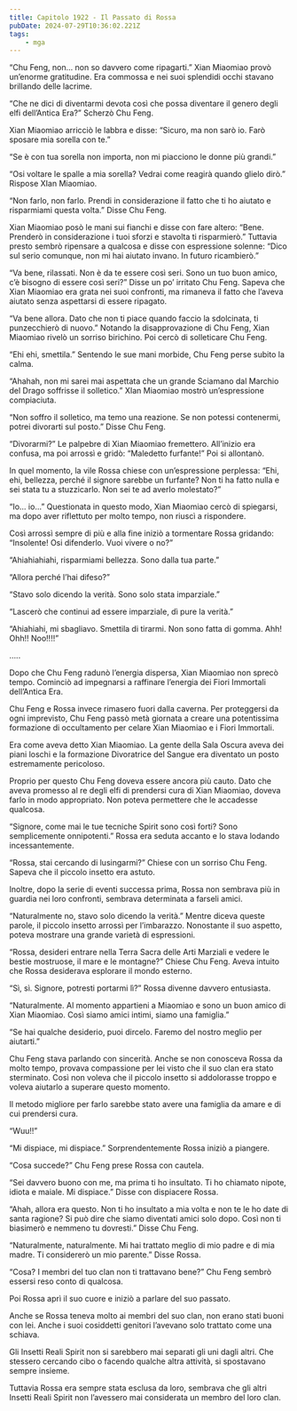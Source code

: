 ```yaml
---
title: Capitolo 1922 - Il Passato di Rossa
pubDate: 2024-07-29T10:36:02.221Z
tags:
    - mga
---
```


“Chu Feng, non… non so davvero come ripagarti.” Xian Miaomiao provò un’enorme gratitudine. Era commossa e nei suoi splendidi occhi stavano brillando delle lacrime.

“Che ne dici di diventarmi devota così che possa diventare il genero degli elfi dell’Antica Era?” Scherzò Chu Feng.

Xian Miaomiao arricciò le labbra e disse: “Sicuro, ma non sarò io. Farò sposare mia sorella con te.”

“Se è con tua sorella non importa, non mi piacciono le donne più grandi.”

“Osi voltare le spalle a mia sorella? Vedrai come reagirà quando glielo dirò.” Rispose XIan Miaomiao.

“Non farlo, non farlo. Prendi in considerazione il fatto che ti ho aiutato e risparmiami questa volta.” Disse Chu Feng.

Xian Miaomiao posò le mani sui fianchi e disse con fare altero: “Bene. Prenderò in considerazione i tuoi sforzi e stavolta ti risparmierò.” Tuttavia presto sembrò ripensare a qualcosa e disse con espressione solenne: “Dico sul serio comunque, non mi hai aiutato invano. In futuro ricambierò.”

“Va bene, rilassati. Non è da te essere così seri. Sono un tuo buon amico, c’è bisogno di essere così seri?” Disse un po’ irritato Chu Feng. Sapeva che Xian Miaomiao era grata nei suoi confronti, ma rimaneva il fatto che l’aveva aiutato senza aspettarsi di essere ripagato.

“Va bene allora. Dato che non ti piace quando faccio la sdolcinata, ti punzecchierò di nuovo.” Notando la disapprovazione di Chu Feng, Xian Miaomiao rivelò un sorriso birichino. Poi cercò di solleticare Chu Feng.

“Ehi ehi, smettila.” Sentendo le sue mani morbide, Chu Feng perse subito la calma.

“Ahahah, non mi sarei mai aspettata che un grande Sciamano dal Marchio del Drago soffrisse il solletico.” XIan Miaomiao mostrò un’espressione compiaciuta.

“Non soffro il solletico, ma temo una reazione. Se non potessi contenermi, potrei divorarti sul posto.” Disse Chu Feng.

“Divorarmi?” Le palpebre di Xian Miaomiao fremettero. All’inizio era confusa, ma poi arrossì e gridò: “Maledetto furfante!” Poi si allontanò.

In quel momento, la vile Rossa chiese con un’espressione perplessa: “Ehi, ehi, bellezza, perché il signore sarebbe un furfante? Non ti ha fatto nulla e sei stata tu a stuzzicarlo. Non sei te ad averlo molestato?”

“Io… io…” Questionata in questo modo, Xian Miaomiao cercò di spiegarsi, ma dopo aver riflettuto per molto tempo, non riuscì a rispondere.

Così arrossì sempre di più e alla fine iniziò a tormentare Rossa gridando: “Insolente! Osi difenderlo. Vuoi vivere o no?”

“Ahiahiahiahi, risparmiami bellezza. Sono dalla tua parte.”

“Allora perché l’hai difeso?”

“Stavo solo dicendo la verità. Sono solo stata imparziale.”

“Lascerò che continui ad essere imparziale, dì pure la verità.”

“Ahiahiahi, mi sbagliavo. Smettila di tirarmi. Non sono fatta di gomma. Ahh! Ohh!! Noo!!!!”

…..

Dopo che Chu Feng radunò l’energia dispersa, Xian Miaomiao non sprecò tempo. Cominciò ad impegnarsi a raffinare l’energia dei Fiori Immortali dell’Antica Era.

Chu Feng e Rossa invece rimasero fuori dalla caverna. Per proteggersi da ogni imprevisto, Chu Feng passò metà giornata a creare una potentissima formazione di occultamento per celare Xian Miaomiao e i Fiori Immortali.

Era come aveva detto Xian Miaomiao. La gente della Sala Oscura aveva dei piani loschi e la formazione Divoratrice del Sangue era diventato un posto estremamente pericoloso.

Proprio per questo Chu Feng doveva essere ancora più cauto. Dato che aveva promesso al re degli elfi di prendersi cura di Xian Miaomiao, doveva farlo in modo appropriato. Non poteva permettere che le accadesse qualcosa.

“Signore, come mai le tue tecniche Spirit sono così forti? Sono semplicemente onnipotenti.” Rossa era seduta accanto e lo stava lodando incessantemente.

“Rossa, stai cercando di lusingarmi?” Chiese con un sorriso Chu Feng. Sapeva che il piccolo insetto era astuto.

Inoltre, dopo la serie di eventi successa prima, Rossa non sembrava più in guardia nei loro confronti, sembrava determinata a farseli amici.

“Naturalmente no, stavo solo dicendo la verità.” Mentre diceva queste parole, il piccolo insetto arrossì per l’imbarazzo. Nonostante il suo aspetto, poteva mostrare una grande varietà di espressioni.

“Rossa, desideri entrare nella Terra Sacra delle Arti Marziali e vedere le bestie mostruose, il mare e le montagne?” Chiese Chu Feng. Aveva intuito che Rossa desiderava esplorare il mondo esterno.

“Sì, sì. Signore, potresti portarmi lì?” Rossa divenne davvero entusiasta.

“Naturalmente. Al momento appartieni a Miaomiao e sono un buon amico di Xian Miaomiao. Così siamo amici intimi, siamo una famiglia.”

“Se hai qualche desiderio, puoi dircelo. Faremo del nostro meglio per aiutarti.”

Chu Feng stava parlando con sincerità. Anche se non conosceva Rossa da molto tempo, provava compassione per lei visto che il suo clan era stato sterminato. Così non voleva che il piccolo insetto si addolorasse troppo e voleva aiutarlo a superare questo momento.

Il metodo migliore per farlo sarebbe stato avere una famiglia da amare e di cui prendersi cura.

“Wuu!!”

“Mi dispiace, mi dispiace.” Sorprendentemente Rossa iniziò a piangere.

“Cosa succede?” Chu Feng prese Rossa con cautela.

“Sei davvero buono con me, ma prima ti ho insultato. Ti ho chiamato nipote, idiota e maiale. Mi dispiace.” Disse con dispiacere Rossa.

“Ahah, allora era questo. Non ti ho insultato a mia volta e non te le ho date di santa ragione? Si può dire che siamo diventati amici solo dopo. Così non ti biasimerò e nemmeno tu dovresti.” Disse Chu Feng.

“Naturalmente, naturalmente. Mi hai trattato meglio di mio padre e di mia madre. Ti considererò un mio parente.” Disse Rossa.

“Cosa? I membri del tuo clan non ti trattavano bene?” Chu Feng sembrò essersi reso conto di qualcosa.

Poi Rossa aprì il suo cuore e iniziò a parlare del suo passato.

Anche se Rossa teneva molto ai membri del suo clan, non erano stati buoni con lei. Anche i suoi cosiddetti genitori l’avevano solo trattato come una schiava.

Gli Insetti Reali Spirit non si sarebbero mai separati gli uni dagli altri. Che stessero cercando cibo o facendo qualche altra attività, si spostavano sempre insieme.

Tuttavia Rossa era sempre stata esclusa da loro, sembrava che gli altri Insetti Reali Spirit non l’avessero mai considerata un membro del loro clan.



